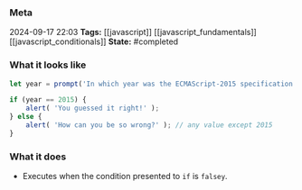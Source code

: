 ### Meta
2024-09-17 22:03
**Tags:** [[javascript]] [[javascript_fundamentals]] [[javascript_conditionals]]
**State:** #completed  

### What it looks like
```JavaScript title:app.js
let year = prompt('In which year was the ECMAScript-2015 specification published?', '');

if (year == 2015) {
	alert( 'You guessed it right!' );
} else {
	alert( 'How can you be so wrong?' ); // any value except 2015
}
```

### What it does
- Executes when the condition presented to `if` is `falsey`.
